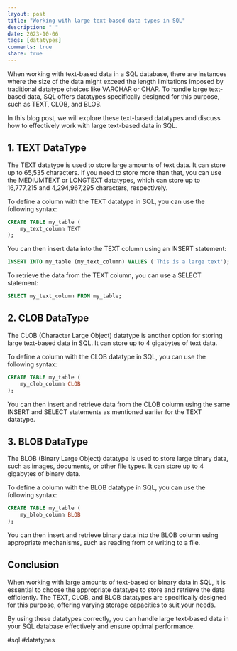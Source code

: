 ```yaml
---
layout: post
title: "Working with large text-based data types in SQL"
description: " "
date: 2023-10-06
tags: [datatypes]
comments: true
share: true
---
```


When working with text-based data in a SQL database, there are instances where the size of the data might exceed the length limitations imposed by traditional datatype choices like VARCHAR or CHAR. To handle large text-based data, SQL offers datatypes specifically designed for this purpose, such as TEXT, CLOB, and BLOB.

In this blog post, we will explore these text-based datatypes and discuss how to effectively work with large text-based data in SQL.

## 1. TEXT DataType

The TEXT datatype is used to store large amounts of text data. It can store up to 65,535 characters. If you need to store more than that, you can use the MEDIUMTEXT or LONGTEXT datatypes, which can store up to 16,777,215 and 4,294,967,295 characters, respectively.

To define a column with the TEXT datatype in SQL, you can use the following syntax:

```sql
CREATE TABLE my_table (
    my_text_column TEXT
);
```

You can then insert data into the TEXT column using an INSERT statement:

```sql
INSERT INTO my_table (my_text_column) VALUES ('This is a large text');
```

To retrieve the data from the TEXT column, you can use a SELECT statement:

```sql
SELECT my_text_column FROM my_table;
```

## 2. CLOB DataType

The CLOB (Character Large Object) datatype is another option for storing large text-based data in SQL. It can store up to 4 gigabytes of text data.

To define a column with the CLOB datatype in SQL, you can use the following syntax:

```sql
CREATE TABLE my_table (
    my_clob_column CLOB
);
```

You can then insert and retrieve data from the CLOB column using the same INSERT and SELECT statements as mentioned earlier for the TEXT datatype.

## 3. BLOB DataType

The BLOB (Binary Large Object) datatype is used to store large binary data, such as images, documents, or other file types. It can store up to 4 gigabytes of binary data.

To define a column with the BLOB datatype in SQL, you can use the following syntax:

```sql
CREATE TABLE my_table (
    my_blob_column BLOB
);
```

You can then insert and retrieve binary data into the BLOB column using appropriate mechanisms, such as reading from or writing to a file.

## Conclusion

When working with large amounts of text-based or binary data in SQL, it is essential to choose the appropriate datatype to store and retrieve the data efficiently. The TEXT, CLOB, and BLOB datatypes are specifically designed for this purpose, offering varying storage capacities to suit your needs.

By using these datatypes correctly, you can handle large text-based data in your SQL database effectively and ensure optimal performance.

#sql #datatypes